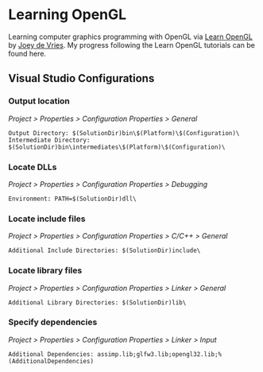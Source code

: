# Learning OpenGL

Learning computer graphics programming with OpenGL via [Learn OpenGL](https://learnopengl.com/) by [Joey de Vries](https://joeydevries.com/). My progress following the Learn OpenGL tutorials can be found here.

## Visual Studio Configurations

### Output location
*Project > Properties > Configuration Properties > General*
```
Output Directory: $(SolutionDir)bin\$(Platform)\$(Configuration)\
Intermediate Directory: $(SolutionDir)bin\intermediates\$(Platform)\$(Configuration)\
```

### Locate DLLs
*Project > Properties > Configuration Properties > Debugging*
```
Environment: PATH=$(SolutionDir)dll\
```

### Locate include files
*Project > Properties > Configuration Properties > C/C++ > General*
```
Additional Include Directories: $(SolutionDir)include\
```

### Locate library files
*Project > Properties > Configuration Properties > Linker > General*
```
Additional Library Directories: $(SolutionDir)lib\
```

### Specify dependencies
*Project > Properties > Configuration Properties > Linker > Input*
```
Additional Dependencies: assimp.lib;glfw3.lib;opengl32.lib;%(AdditionalDependencies)
```
